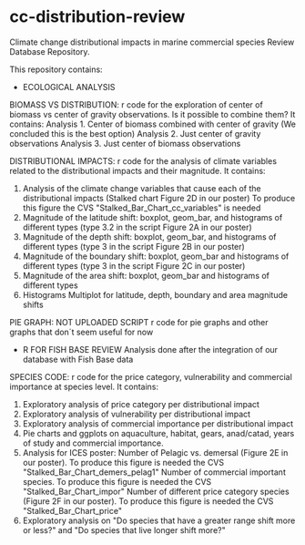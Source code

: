 # cc-distribution-review

Climate change distributional impacts in marine commercial species Review Database Repository.

This repository contains:

- ECOLOGICAL ANALYSIS

BIOMASS VS DISTRIBUTION: 
r code for the exploration of center of biomass vs center of gravity observations. Is it possible to combine them? It contains:
Analysis 1. Center of biomass combined with center of gravity (We concluded this is the best option)
Analysis 2. Just center of gravity observations 
Analysis 3. Just center of biomass observations

DISTRIBUTIONAL IMPACTS: 
r code for the analysis of climate variables related to the distributional impacts and their magnitude. It contains:
1. Analysis of the climate change variables that cause each of the distributional impacts (Stalked chart Figure 2D in our poster) To produce this figure the CVS "Stalked_Bar_Chart_cc_variables" is needed 
2. Magnitude of the latitude shift: boxplot, geom_bar, and histograms of different types (type 3.2 in the script Figure 2A in our poster)
3. Magnitude of the depth shift: boxplot, geom_bar, and histograms of different types (type 3 in the script Figure 2B in our poster)
4. Magnitude of the boundary shift: boxplot, geom_bar and histograms of different types (type 3 in the script Figure 2C in our poster)
5. Magnitude of the area shift: boxplot, geom_bar and histograms of different types
6. Histograms Multiplot for latitude, depth, boundary and area magnitude shifts

PIE GRAPH: NOT UPLOADED SCRIPT 
r code for pie graphs and other graphs that don´t seem useful for now

- R FOR FISH BASE REVIEW
Analysis done after the integration of our database with Fish Base data

SPECIES CODE:
r code for the price category, vulnerability and commercial importance at species level. It contains:
1. Exploratory analysis of price category per distributional impact
2. Exploratory analysis of vulnerability per distributional impact
3. Exploratory analysis of commercial importance per distributional impact
4. Pie charts and ggplots on aquaculture, habitat, gears, anad/catad, years of study and commercial importance.
5. Analysis for ICES poster:
Number of Pelagic vs. demersal (Figure 2E in our poster). To produce this figure is needed the CVS "Stalked_Bar_Chart_demers_pelag1"
Number of commercial important species. To produce this figure is needed the CVS "Stalked_Bar_Chart_impor"
Number of different price category species (Figure 2F in our poster). To produce this figure is needed the CVS "Stalked_Bar_Chart_price"
6. Exploratory analysis on "Do species that have a greater range shift more or less?" and "Do species that live longer shift more?"


